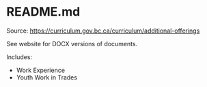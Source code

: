 # README.md

Source: <https://curriculum.gov.bc.ca/curriculum/additional-offerings>

See website for DOCX versions of documents.

Includes:

+ Work Experience
+ Youth Work in Trades
